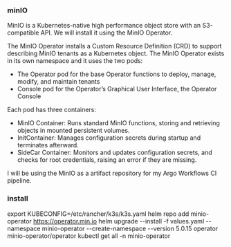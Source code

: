 ### minIO
MinIO is a Kubernetes-native high performance object store with an S3-compatible API. We will install it using the MinIO Operator.

The MinIO Operator installs a Custom Resource Definition (CRD) to support describing MinIO tenants as a Kubernetes object.
The MinIO Operator exists in its own namespace and it uses the two pods:
- The Operator pod for the base Operator functions to deploy, manage, modify, and maintain tenants
- Console pod for the Operator’s Graphical User Interface, the Operator Console

Each pod has three containers:
- MinIO Container: Runs standard MinIO functions, storing and retrieving objects in mounted persistent volumes.
- InitContainer: Manages configuration secrets during startup and terminates afterward.
- SideCar Container: Monitors and updates configuration secrets, and checks for root credentials, raising an error if they are missing.

I will be using the MinIO as a artifact repository for my Argo Workflows CI pipeline.

### install
export KUBECONFIG=/etc/rancher/k3s/k3s.yaml
helm repo add minio-operator https://operator.min.io
helm upgrade --install -f values.yaml --namespace minio-operator --create-namespace --version 5.0.15 operator minio-operator/operator
kubectl get all -n minio-operator